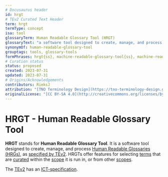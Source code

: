 ```yaml
---
# Docusaurus header
id: hrgt
# TEv2 Curated Text Header
term: hrgt
termType: concept
isa: tool
glossaryTerm: Human Readable Glossary Tool (HRGT)
glossaryText: "a software tool designed to create, manage, and process [Human Readable Glossaries (HRGs)](@), as [specified by TEv2](/docs/spec-tools/hrgt). HRGTs offer features for selecting [terms](@) that are [curated](@) within the [scope](@) it is run in, or from other [scopes](@)."
synonymOf: human-readable-glossary-tool
grouptags: tools, glossary-tools
formPhrases: hrgt{ss}, machine-readable-glossary-tool{ss}, machine-readable-glossary-tool{ss}-hrtt{ss}
# Curation status
status: proposed
created: 2023-07-31
updated: 2023-07-31
# Origins/Acknowledgements
contributors: RieksJ
attribution: "[TNO Terminology Design](https://tno-terminology-design.github.io/tev2-specifications/docs)"
originalLicense: "[CC BY-SA 4.0](http://creativecommons.org/licenses/by-sa/4.0/?ref=chooser-v1)"
---
```


# HRGT - Human Readable Glossary Tool

**HRGT** stands for **Human Readable Glossary Tool**. It is a software tool designed to create, manage, and process [Human Readable Glossaries (HRGs)](@), as [specified by TEv2](/docs/spec-tools/hrgt). HRGTs offer features for selecting [terms](@) that are [curated](@) within the [scope](@) it is run in, or from other [scopes](@).


The [TEv2](@) has an [ICT-specification](/docs/spec-tools/hrgt).
